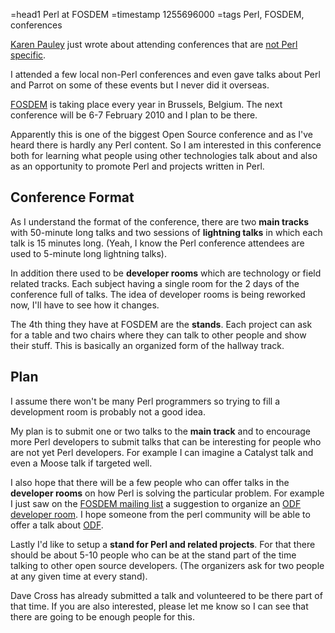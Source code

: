 =head1 Perl at FOSDEM
=timestamp 1255696000
=tags Perl, FOSDEM, conferences



<a href="http://martian.org/karen/">Karen Pauley</a> just wrote 
about attending conferences that are 
<a href="http://martian.org/karen/2009/10/14/not-only-perl/">not Perl specific</a>.

I attended a few local non-Perl conferences and even gave talks about 
Perl and Parrot on some of these events but I never did it overseas. 


<a href="http://www.fosdem.org/">FOSDEM</a> is taking place every year in 
Brussels, Belgium. The next conference will be 6-7 February 2010 
and I plan to be there.



Apparently this is one of the biggest Open Source conference and as 
I've heard there is hardly any Perl content. So I am interested in 
this conference both for learning what people using other technologies 
talk about and also as an opportunity to promote Perl and projects
written in Perl.

<h2>Conference Format</h2>

As I understand the format of the conference, there are two <b>main tracks</b> 
with 50-minute long talks and two sessions of <b>lightning talks</b> in which 
each talk is 15 minutes long. (Yeah, I know the Perl conference attendees
are used to 5-minute long lightning talks).

In addition there used to be <b>developer rooms</b> which are 
technology or field related tracks. Each subject having a 
single room for the 2 days of the conference full of talks. The
idea of developer rooms is being reworked now, I'll have to see how it
changes.

The 4th thing they have at FOSDEM are the <b>stands</b>. Each project can ask
for a table and two chairs where they can talk to other people and show their stuff. 
This is basically an organized form of the hallway track.

<h2>Plan</h2>

I assume there won't be many Perl programmers so trying to fill a development 
room is probably not a good idea.

My plan is to submit one or two talks to the <b>main track</b> and to 
encourage more Perl developers to submit talks that can be interesting 
for people who are not yet Perl developers. For example I can imagine a Catalyst 
talk and even a Moose talk if targeted well. 


I also hope that there will be a few people who can offer talks in the <b>developer rooms</b> on how Perl is 
solving the particular problem. For example I just saw on the 
<a href="http://lists.fosdem.org/mailman/listinfo/fosdem">FOSDEM mailing list</a>
a suggestion to organize an 
<a href="http://lists.fosdem.org/pipermail/fosdem/2009-October/000780.html">ODF developer room</a>.
I hope someone from the perl community will be able to offer a talk about
<a href="http://en.wikipedia.org/wiki/ODF">ODF</a>.

Lastly I'd like to setup a <b>stand for Perl and related projects</b>. For that there should be
about 5-10 people who can be at the stand part of the time talking to other open source
developers. (The organizers ask for two people at any given time at every stand).

Dave Cross has already submitted a talk and volunteered to be there part of that time. 
If you are also interested, please let me know so I can see that there are going to be 
enough people for this.

